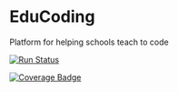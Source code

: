 # EduCoding
Platform for helping schools teach to code

[![Run Status](https://api.shippable.com/projects/58831e115997de100031721c/badge?branch=master)]()



[![Coverage Badge](https://api.shippable.com/projects/58831e115997de100031721c/coverageBadge?branch=master)]()